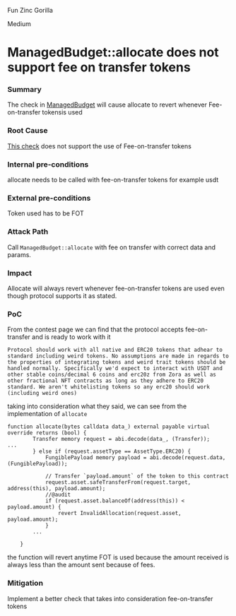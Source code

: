 Fun Zinc Gorilla

Medium

# ManagedBudget::allocate does not support fee on transfer tokens

### Summary

The check in [ManagedBudget](https://github.com/sherlock-audit/2024-06-boost-aa-wallet/blob/main/boost-protocol/packages/evm/contracts/budgets/ManagedBudget.sol#L71-L73) will cause allocate to revert whenever Fee-on-transfer tokensis used 

### Root Cause

[This check](https://github.com/sherlock-audit/2024-06-boost-aa-wallet/blob/main/boost-protocol/packages/evm/contracts/budgets/ManagedBudget.sol#L71-L73) does not support the use of Fee-on-transfer tokens 

### Internal pre-conditions

allocate needs to be called with fee-on-transfer tokens for example usdt

### External pre-conditions

Token used has to be FOT

### Attack Path

Call `ManagedBudget::allocate` with fee on transfer with correct data and params.

### Impact

Allocate will always revert whenever fee-on-transfer tokens are used even though protocol supports it as stated.


### PoC

From the contest page we can find that the protocol accepts fee-on-transfer and is ready to work with it 
```solidity
Protocol should work with all native and ERC20 tokens that adhear to standard including weird tokens. No assumptions are made in regards to the properties of integrating tokens and weird trait tokens should be handled normally. Specifically we'd expect to interact with USDT and other stable coins/decimal 6 coins and erc20z from Zora as well as other fractional NFT contracts as long as they adhere to ERC20 standard. We aren't whitelisting tokens so any erc20 should work (including weird ones)
```
taking into consideration what they said, we can see from the implementation of `allocate` 

```solidity
function allocate(bytes calldata data_) external payable virtual override returns (bool) {
        Transfer memory request = abi.decode(data_, (Transfer));
...
        } else if (request.assetType == AssetType.ERC20) {
            FungiblePayload memory payload = abi.decode(request.data, (FungiblePayload));

            // Transfer `payload.amount` of the token to this contract
            request.asset.safeTransferFrom(request.target, address(this), payload.amount);
            //@audit
            if (request.asset.balanceOf(address(this)) < payload.amount) {
                revert InvalidAllocation(request.asset, payload.amount);
            }
        ...

    }
```

the function will revert anytime FOT is used because the amount received is always less than the amount sent because of fees.

### Mitigation

Implement a better check that takes into consideration fee-on-transfer tokens 